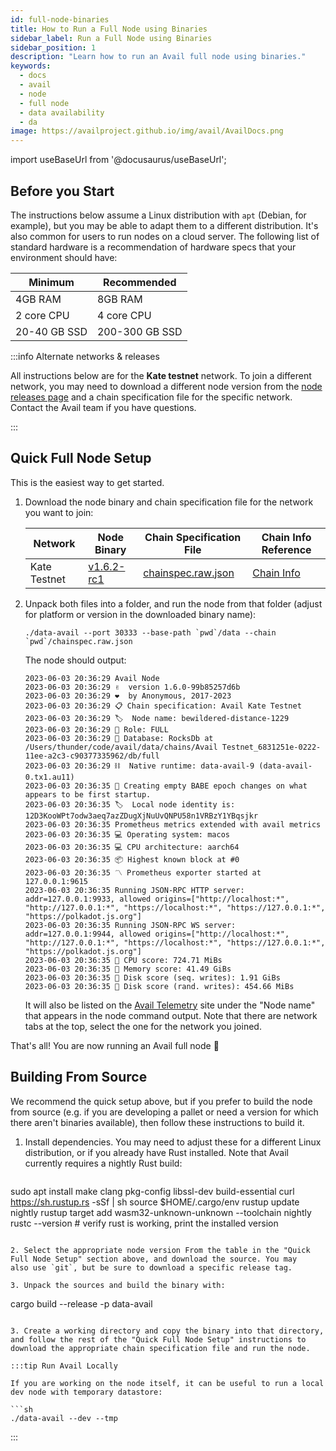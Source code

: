 ```yaml
---
id: full-node-binaries
title: How to Run a Full Node using Binaries
sidebar_label: Run a Full Node using Binaries
sidebar_position: 1
description: "Learn how to run an Avail full node using binaries."
keywords:
  - docs
  - avail
  - node
  - full node
  - data availability
  - da
image: https://availproject.github.io/img/avail/AvailDocs.png
---
```

import useBaseUrl from '@docusaurus/useBaseUrl';

## Before you Start

The instructions below assume a Linux distribution with `apt` (Debian,
for example), but you may be able to adapt them to a different
distribution. It's also common for users to run nodes on a cloud
server. The following list of standard hardware is a recommendation of
hardware specs that your environment should have:

| Minimum      | Recommended    |
|--------------|----------------|
| 4GB RAM      | 8GB RAM        |
| 2 core CPU   | 4 core CPU     |
| 20-40 GB SSD | 200-300 GB SSD |

:::info Alternate networks & releases

All instructions below are for the **Kate testnet** network. To join a
different network, you may need to download a different node version
from the [node releases
page](https://github.com/availproject/avail/releases) and a chain
specification file for the specific network. Contact the Avail team if
you have questions.

:::

## Quick Full Node Setup

This is the easiest way to get started.

1. Download the node binary and chain specification file for the
   network you want to join:
   
   | Network      | Node Binary           | Chain Specification File | Chain Info Reference |
   |--------------|-----------------------|--------------------------|----------------------|
   | Kate Testnet | [v1.6.2-rc1](https://github.com/availproject/avail/releases/tag/v1.6.2-rc1) | [chainspec.raw.json](/configs/kate/chainspec.raw.json) | [Chain Info](/configs/kate/chaininfo.txt) |

2. Unpack both files into a folder, and run the node from that folder (adjust for
   platform or version in the downloaded binary name):
   ```
   ./data-avail --port 30333 --base-path `pwd`/data --chain `pwd`/chainspec.raw.json
   ```

   The node should output:
   ```
   2023-06-03 20:36:29 Avail Node
   2023-06-03 20:36:29 ✌️  version 1.6.0-99b85257d6b
   2023-06-03 20:36:29 ❤️  by Anonymous, 2017-2023
   2023-06-03 20:36:29 📋 Chain specification: Avail Kate Testnet
   2023-06-03 20:36:29 🏷  Node name: bewildered-distance-1229
   2023-06-03 20:36:29 👤 Role: FULL
   2023-06-03 20:36:29 💾 Database: RocksDb at /Users/thunder/code/avail/data/chains/Avail Testnet_6831251e-0222-11ee-a2c3-c90377335962/db/full
   2023-06-03 20:36:29 ⛓  Native runtime: data-avail-9 (data-avail-0.tx1.au11)
   2023-06-03 20:36:35 👶 Creating empty BABE epoch changes on what appears to be first startup.
   2023-06-03 20:36:35 🏷  Local node identity is: 12D3KooWPt7odw3aeq7azZDugXjNuUvQNPU58n1VRBzY1YBqsjkr
   2023-06-03 20:36:35 Prometheus metrics extended with avail metrics
   2023-06-03 20:36:35 💻 Operating system: macos
   2023-06-03 20:36:35 💻 CPU architecture: aarch64
   2023-06-03 20:36:35 📦 Highest known block at #0
   2023-06-03 20:36:35 〽️ Prometheus exporter started at 127.0.0.1:9615
   2023-06-03 20:36:35 Running JSON-RPC HTTP server: addr=127.0.0.1:9933, allowed origins=["http://localhost:*", "http://127.0.0.1:*", "https://localhost:*", "https://127.0.0.1:*", "https://polkadot.js.org"]
   2023-06-03 20:36:35 Running JSON-RPC WS server: addr=127.0.0.1:9944, allowed origins=["http://localhost:*", "http://127.0.0.1:*", "https://localhost:*", "https://127.0.0.1:*", "https://polkadot.js.org"]
   2023-06-03 20:36:35 🏁 CPU score: 724.71 MiBs
   2023-06-03 20:36:35 🏁 Memory score: 41.49 GiBs
   2023-06-03 20:36:35 🏁 Disk score (seq. writes): 1.91 GiBs
   2023-06-03 20:36:35 🏁 Disk score (rand. writes): 454.66 MiBs
   ```

   It will also be listed on the [Avail
   Telemetry](http://telemetry.avail.tools/) site under the "Node
   name" that appears in the node command output. Note that there are
   network tabs at the top, select the one for the network you joined.

That's all! You are now running an Avail full node 🎉

## Building From Source

We recommend the quick setup above, but if you prefer to build the
node from source (e.g. if you are developing a pallet or need a
version for which there aren't binaries available), then follow these
instructions to build it.

1. Install dependencies. You may need to adjust these for a different
   Linux distribution, or if you already have Rust installed. Note
   that Avail currently requires a nightly Rust build:

   ```
sudo apt install make clang pkg-config libssl-dev build-essential
curl https://sh.rustup.rs -sSf | sh
source $HOME/.cargo/env
rustup update nightly
rustup target add wasm32-unknown-unknown --toolchain nightly
rustc --version # verify rust is working, print the installed version
   ```

2. Select the appropriate node version From the table in the "Quick
   Full Node Setup" section above, and download the source. You may
   also use `git`, but be sure to download a specific release tag.

3. Unpack the sources and build the binary with:

   ```
   cargo build --release -p data-avail
   ```

3. Create a working directory and copy the binary into that directory,
   and follow the rest of the "Quick Full Node Setup" instructions to
   download the appropriate chain specification file and run the node.

:::tip Run Avail Locally

If you are working on the node itself, it can be useful to run a local dev node with temporary datastore:

```sh
./data-avail --dev --tmp
```

:::
